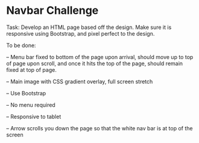 # Navbar Challenge
Task: Develop an HTML page based off the design. Make sure it is responsive using Bootstrap, and pixel perfect to the design.

To be done:

– Menu bar fixed to bottom of the page upon arrival, should move up to top of page upon scroll, and once it hits the top of the page, should remain fixed at top of page.

– Main image with CSS gradient overlay, full screen stretch

– Use Bootstrap

– No menu required

– Responsive to tablet

– Arrow scrolls you down the page so that the white nav bar is at top of the screen
